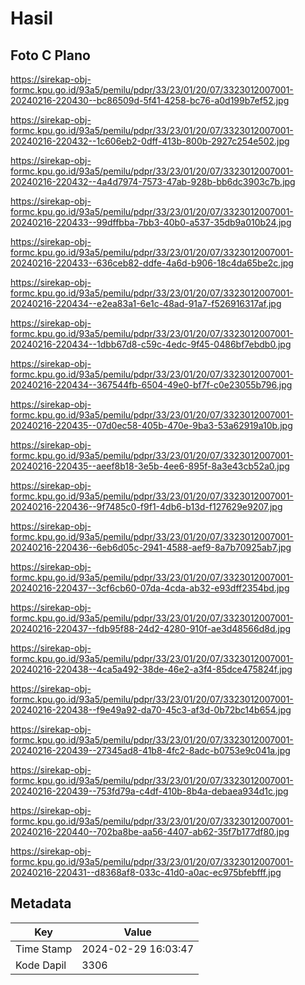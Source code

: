 # Hasil

## Foto C Plano

https://sirekap-obj-formc.kpu.go.id/93a5/pemilu/pdpr/33/23/01/20/07/3323012007001-20240216-220430--bc86509d-5f41-4258-bc76-a0d199b7ef52.jpg

https://sirekap-obj-formc.kpu.go.id/93a5/pemilu/pdpr/33/23/01/20/07/3323012007001-20240216-220432--1c606eb2-0dff-413b-800b-2927c254e502.jpg

https://sirekap-obj-formc.kpu.go.id/93a5/pemilu/pdpr/33/23/01/20/07/3323012007001-20240216-220432--4a4d7974-7573-47ab-928b-bb6dc3903c7b.jpg

https://sirekap-obj-formc.kpu.go.id/93a5/pemilu/pdpr/33/23/01/20/07/3323012007001-20240216-220433--99dffbba-7bb3-40b0-a537-35db9a010b24.jpg

https://sirekap-obj-formc.kpu.go.id/93a5/pemilu/pdpr/33/23/01/20/07/3323012007001-20240216-220433--636ceb82-ddfe-4a6d-b906-18c4da65be2c.jpg

https://sirekap-obj-formc.kpu.go.id/93a5/pemilu/pdpr/33/23/01/20/07/3323012007001-20240216-220434--e2ea83a1-6e1c-48ad-91a7-f526916317af.jpg

https://sirekap-obj-formc.kpu.go.id/93a5/pemilu/pdpr/33/23/01/20/07/3323012007001-20240216-220434--1dbb67d8-c59c-4edc-9f45-0486bf7ebdb0.jpg

https://sirekap-obj-formc.kpu.go.id/93a5/pemilu/pdpr/33/23/01/20/07/3323012007001-20240216-220434--367544fb-6504-49e0-bf7f-c0e23055b796.jpg

https://sirekap-obj-formc.kpu.go.id/93a5/pemilu/pdpr/33/23/01/20/07/3323012007001-20240216-220435--07d0ec58-405b-470e-9ba3-53a62919a10b.jpg

https://sirekap-obj-formc.kpu.go.id/93a5/pemilu/pdpr/33/23/01/20/07/3323012007001-20240216-220435--aeef8b18-3e5b-4ee6-895f-8a3e43cb52a0.jpg

https://sirekap-obj-formc.kpu.go.id/93a5/pemilu/pdpr/33/23/01/20/07/3323012007001-20240216-220436--9f7485c0-f9f1-4db6-b13d-f127629e9207.jpg

https://sirekap-obj-formc.kpu.go.id/93a5/pemilu/pdpr/33/23/01/20/07/3323012007001-20240216-220436--6eb6d05c-2941-4588-aef9-8a7b70925ab7.jpg

https://sirekap-obj-formc.kpu.go.id/93a5/pemilu/pdpr/33/23/01/20/07/3323012007001-20240216-220437--3cf6cb60-07da-4cda-ab32-e93dff2354bd.jpg

https://sirekap-obj-formc.kpu.go.id/93a5/pemilu/pdpr/33/23/01/20/07/3323012007001-20240216-220437--fdb95f88-24d2-4280-910f-ae3d48566d8d.jpg

https://sirekap-obj-formc.kpu.go.id/93a5/pemilu/pdpr/33/23/01/20/07/3323012007001-20240216-220438--4ca5a492-38de-46e2-a3f4-85dce475824f.jpg

https://sirekap-obj-formc.kpu.go.id/93a5/pemilu/pdpr/33/23/01/20/07/3323012007001-20240216-220438--f9e49a92-da70-45c3-af3d-0b72bc14b654.jpg

https://sirekap-obj-formc.kpu.go.id/93a5/pemilu/pdpr/33/23/01/20/07/3323012007001-20240216-220439--27345ad8-41b8-4fc2-8adc-b0753e9c041a.jpg

https://sirekap-obj-formc.kpu.go.id/93a5/pemilu/pdpr/33/23/01/20/07/3323012007001-20240216-220439--753fd79a-c4df-410b-8b4a-debaea934d1c.jpg

https://sirekap-obj-formc.kpu.go.id/93a5/pemilu/pdpr/33/23/01/20/07/3323012007001-20240216-220440--702ba8be-aa56-4407-ab62-35f7b177df80.jpg

https://sirekap-obj-formc.kpu.go.id/93a5/pemilu/pdpr/33/23/01/20/07/3323012007001-20240216-220431--d8368af8-033c-41d0-a0ac-ec975bfebfff.jpg


## Metadata

| Key        | Value               |
| ---------- | ------------------- |
| Time Stamp | 2024-02-29 16:03:47 |
| Kode Dapil | 3306                |



